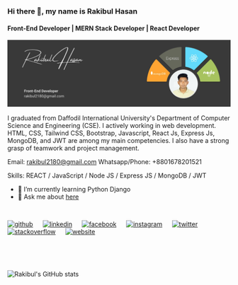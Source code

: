 ### Hi there 👋, my name is Rakibul Hasan
#### Front-End Developer | MERN Stack Developer | React Developer
![Front-End Developer | MERN Stack Developer | React Developer](https://github.com/rakibul-cse-diu/rakibul-cse-diu/blob/main/Rakibul%20Hasan.jpg)

I graduated from Daffodil International University's Department of Computer Science and Engineering (CSE). I actively working in web development. HTML, CSS, Tailwind CSS, Bootstrap, Javascript, React Js, Express Js, MongoDB, and JWT are among my main competencies. I also have a strong grasp of teamwork and project management.

Email: rakibul2180@gmail.com
Whatsapp/Phone: +8801678201521

Skills: REACT / JavaScript / Node JS / Express JS / MongoDB / JWT
- 🌱 I’m currently learning Python Django 
- 💬 Ask me about [here](https://github.com/rakibul-cse-diu/rakibul-cse-diu/issues) 
</br>

[<img src='https://img.icons8.com/clouds/100/000000/github.png' alt='github' height='40'>](https://github.com/rakibul-cse-diu) &emsp; [<img src='https://img.icons8.com/fluency/48/000000/linkedin-circled.png' alt='linkedin' height='40'>](https://www.linkedin.com/in/md-rakibul-hasan-241b80233/) &emsp; [<img src='https://img.icons8.com/color/48/000000/facebook-new.png' alt='facebook' height='40'>](https://web.facebook.com/r.hasanridoy) &emsp; [<img src='https://img.icons8.com/color/48/000000/instagram-new--v1.png' alt='instagram' height='40'>](https://www.instagram.com/hridoy_85/) &emsp; [<img src='https://img.icons8.com/color/48/000000/twitter--v1.png' alt='twitter' height='40'>](https://twitter.com/hridoy85_) &emsp; [<img src='https://img.icons8.com/fluency/48/000000/stackexchange.png' alt='stackoverflow' height='40'>](https://stackoverflow.com/users/18982955/md-rakibul-hasan) &emsp; [<img src='https://img.icons8.com/color/48/000000/web.png' alt='website' height='40'>](https://rakibulhasan-portfolio.netlify.app/)  


 </br>
 </br>
 </br>

![Rakibul's GitHub stats](https://github-readme-stats.vercel.app/api?username=rakibul-cse-diu&show_icons=true&theme=radical)

